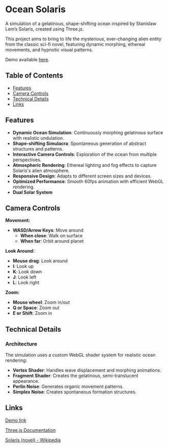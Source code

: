 # Ocean Solaris

A simulation of a gelatinous, shape-shifting ocean inspired by Stanislaw Lem’s Solaris, created using Three.js.

This project aims to bring to life the mysterious, ever-changing alien entity from the classic sci-fi novel, featuring dynamic morphing, ethereal movements, and hypnotic visual patterns. 

Demo available [here](https://magdhamilt.github.io/ocean-solaris/).

## Table of Contents
- [Features](#features)
- [Camera Controls](#camera-controls)
- [Technical Details](#technical-details)
- [Links](#links)

## Features

- **Dynamic Ocean Simulation**: Continuously morphing gelatinous surface with realistic undulation.
- **Shape-shifting Simulacra**: Spontaneous generation of abstract structures and patterns.
- **Interactive Camera Controls**: Exploration of the ocean from multiple perspectives.
- **Atmospheric Rendering**: Ethereal lighting and fog effects to capture Solaris's alien atmosphere.
- **Responsive Design**: Adapts to different screen sizes and devices.
- **Optimized Performance**: Smooth 60fps animation with efficient WebGL rendering. 
- **Dual Solar System**

## Camera Controls

**Movement:**
- **WASD/Arrow Keys**: Move around
  - **When close**: Walk on surface
  - **When far**: Orbit around planet

**Look Around:**
- **Mouse drag**: Look around
- **I**: Look up
- **K**: Look down
- **J**: Look left
- **L**: Look right

**Zoom:**
- **Mouse wheel**: Zoom in/out
- **Q or Space**: Zoom out
- **E or Shift**: Zoom in

## Technical Details

### Architecture

The simulation uses a custom WebGL shader system for realistic ocean rendering:

- **Vertex Shader**: Handles wave displacement and morphing animations. 
- **Fragment Shader**: Creates the gelatinous, semi-translucent appearance.
- **Perlin Noise**: Generates organic movement patterns.
- **Simplex Noise**: Creates spontaneous formation structures. 

## Links

[Demo link](https://magdhamilt.github.io/ocean-solaris/)

[Three.js Documentation](https://threejs.org/docs/)

[Solaris (novel) - Wikipedia](https://en.wikipedia.org/wiki/Solaris_(novel))

